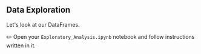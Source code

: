 ## Data Exploration

Let's look at our DataFrames.

✏️ Open your `Exploratory_Analysis.ipynb` notebook and follow instructions written in it.
